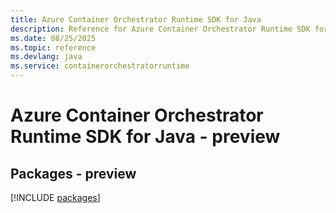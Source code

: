 ```yaml
---
title: Azure Container Orchestrator Runtime SDK for Java
description: Reference for Azure Container Orchestrator Runtime SDK for Java
ms.date: 08/25/2025
ms.topic: reference
ms.devlang: java
ms.service: containerorchestratorruntime
---
```

# Azure Container Orchestrator Runtime SDK for Java - preview
## Packages - preview
[!INCLUDE [packages](container-orchestrator-runtime-index.md)]